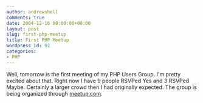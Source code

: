 ```yaml
---
author: andrewshell
comments: true
date: 2004-12-16 00:00:00+00:00
layout: post
slug: first-php-meetup
title: First PHP Meetup
wordpress_id: 92
categories:
- PHP
---
```


Well, tomorrow is the first meeting of my PHP Users Group. I'm pretty excited about that. Right now I have 9 people RSVPed Yes and 3 RSVPed Maybe. Certainly a larger crowd then I had originally expected. The group is being organized through [meetup.com](http://www.meetup.com/madisonphp/).
